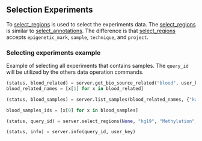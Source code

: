 ## Selection Experiments

To [select_regions](http://deepblue.mpi-inf.mpg.de/api.html#api-select_regions) is used to select the experiments data. The [select_regions](http://deepblue.mpi-inf.mpg.de/api.html#api-select_regions) is similar to [select_annotations](http://deepblue.mpi-inf.mpg.de/api.html#api-select_annotations). The difference is that [select_regions](http://deepblue.mpi-inf.mpg.de/api.html#api-select_regions) accepts ```epigenetic_mark```, ```sample```, ```technique```, and ```project```.


### Selecting experiments example


Example of selecting all experiments that contains samples. The ```query_id``` will be utilized by the others data operation commands.

```python
(status, blood_related) = server.get_bio_source_related("blood", user_key)
blood_related_names = [x[1] for x in blood_related]

(status, blood_samples) = server.list_samples(blood_related_names, {"karyotype":"cancer"}, user_key)

blood_samples_ids = [x[0] for x in blood_samples]

(status, query_id) = server.select_regions(None, "hg19", "Methylation", blood_samples_ids, None, None, "chr1", None, None, user_key)

(status, info) = server.info(query_id, user_key)
```